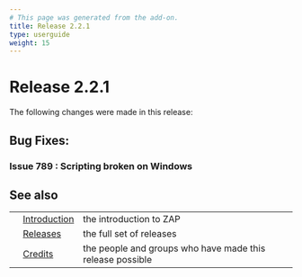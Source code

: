 ```yaml
---
# This page was generated from the add-on.
title: Release 2.2.1
type: userguide
weight: 15
---
```


# Release 2.2.1

The following changes were made in this release:

## Bug Fixes:

### Issue 789 : Scripting broken on Windows

## See also

|   |                                     |                                                           |
|---|-------------------------------------|-----------------------------------------------------------|
|   | [Introduction](/docs/desktop/)      | the introduction to ZAP                                   |
|   | [Releases](/docs/desktop/releases/) | the full set of releases                                  |
|   | [Credits](/docs/desktop/credits/)   | the people and groups who have made this release possible |
